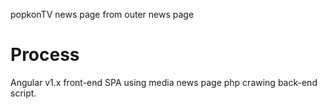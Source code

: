 popkonTV news page from outer news page

# Process

Angular v1.x front-end SPA using media news page php crawing back-end script.

